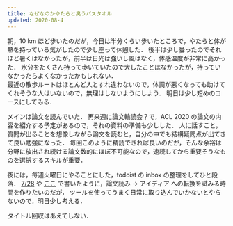 ```yaml
---
title: なぜなのかやたらと臭うバスタオル
updated: 2020-08-4
---
```


朝，10 km ほど歩いたのだが，今日は半分くらい歩いたところで，やたらと体が熱を持っている気がしたので少し座って休憩した．
後半は少し曇ったのでそれほど暑くはなかったが，前半は日光は強いし風はなく，体感温度が非常に高かった．
水分をたくさん持って歩いていたので大したことはなかったが，持っていなかったらよくなかったかもしれない．  
最近の散歩ルートはほとんど人とすれ違わないので，体調が悪くなっても助けてくれそうな人はいないので，無理はしないようにしよう．
明日は少し短めのコースにしてみる．

メインは論文を読んでいた．
再来週に論文輪読会？で，ACL 2020 の論文の内容を紹介する予定があるので，それの資料の準備も少しした．
人に話すこと，質問が出ることを想像しながら論文を読むと，自分の中でも結構疑問点が出てきて良い勉強になった．
毎回このように精読できれば良いのだが，そんな余裕は分野に放出され続ける論文数的にほぼ不可能なので，速読してから重要そうなものを選択するスキルが重要．

夜には，毎週火曜日にやることにした，todoist の inbox の整理をしてひと段落．
[7/28](https://sotaro.io/daily/%E6%97%A5%E6%9C%AC%E8%AA%9E%E3%82%82%E5%8D%81%E5%88%86%E4%BD%BF%E3%81%88%E3%82%8B%E9%9F%B3%E5%A3%B0%E8%AA%8D%E8%AD%98) や 
[ここ](https://sotaro.io/daily/30min-kpi-5) で書いたように，論文読み -> アイディア への転換を試みる時間を作りたいのだが，
ツールを使ってうまく日常に取り込んでいかないとやらないので，明日少し考える．

タイトル回収はあえてしない．
